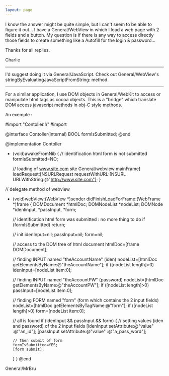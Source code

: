 ```yaml
---
layout: page
---
```




I know the answer might be quite simple, but I can't seem to be able to figure it out... I have a General/WebView in which I load a web page with 2 fields and a button. My question is if there is any way to access directly those fields to create something like a Autofill for the login & password...

Thanks for all replies.

Charlie

----

I'd suggest doing it via General/JavaScript. Check out General/WebView's stringByEvaluatingJavaScriptFromString: method.

----

For a similar application, I use DOM objects in General/WebKit to access or manipulate html tags as cocoa objects. This is a "bridge" which translate DOM access javascript methods in obj-C style methods.

An exemple :

 <nowiki>
#import "Contoller.h"
#import <WebKit/WebKit.h>

@interface Contoller(internal)
   BOOL formIsSubmitted;
@end

@implementation Contoller

- (void)awakeFromNib
{
   // identification html form is not submitted
   formIsSubmitted=NO;

   // loading of www.site.com site
   General/webview mainFrame] loadRequest:[NSURLRequest requestWithURL:[NSURL URLWithString:@"http://www.site.com"];
}

// delegate method of webview
- (void)webView:(WebView *)sender didFinishLoadForFrame:(WebFrame *)frame
{
   DOMDocument *htmlDoc;
   DOMNodeList *nodeList;
   DOMNode *idenIinput, *passInput, *form;

   // identification html form was submitted : no more thing to do
   if (formIsSubmitted) return;

   // init
   idenInput=nil;
   passInput=nil;
   form=nil;

   // access to the DOM tree of html document
   htmlDoc=[frame DOMDocument];

   // finding INPUT named "theAccountName" (iden)
   nodeList=[htmlDoc getElementsByName:@"theAccountName"];
   if ([nodeList length]>0) idenInput=[nodeList item:0];

   // finding INPUT named "theAccountPW" (password)
   nodeList=[htmlDoc getElementsByName:@"theAccountPW"];
   if ([nodeList length]>0) passInput=[nodeList item:0];

   // finding FORM named "form" (form which contains the 2 input fields)
   nodeList=[htmlDoc getElementsByTagName:@"form"];
   if ([nodeList length]>0) form=[nodeList item:0];

   // all is found
   if (idenInput && passInput && form)
   {
      // setting values (iden and password) of the 2 input fields
      [idenInput setAttribute:@"value" :@"an_id"];
      [passInput setAttribute:@"value" :@"a_pass_word"];

      // then submit of form
      formIsSubmitted=YES;
      [form submit];
   }
}
@end
</nowiki>

General/MrBru
